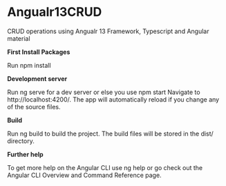 # Angualr13CRUD
 CRUD operations using Angualr 13 Framework, Typescript and Angular material

**First Install Packages**

Run npm install

**Development server**

Run ng serve for a dev server or else you use npm start Navigate to http://localhost:4200/. The app will automatically reload if you change any of the source files.


**Build**

Run ng build to build the project. The build files will be stored in the dist/ directory.

**Further help**

To get more help on the Angular CLI use ng help or go check out the Angular CLI Overview and Command Reference page.
